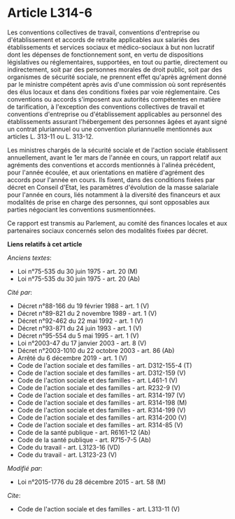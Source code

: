 # Article L314-6

Les conventions collectives de travail, conventions d'entreprise ou d'établissement et accords de retraite applicables aux
salariés des établissements et services sociaux et médico-sociaux à but non lucratif dont les dépenses de fonctionnement
sont, en vertu de dispositions législatives ou réglementaires, supportées, en tout ou partie, directement ou indirectement,
soit par des personnes morales de droit public, soit par des organismes de sécurité sociale, ne prennent effet qu'après
agrément donné par le ministre compétent après avis d'une commission où sont représentés des élus locaux et dans des
conditions fixées par voie réglementaire. Ces conventions ou accords s'imposent aux autorités compétentes en matière de
tarification, à l'exception des conventions collectives de travail et conventions d'entreprise ou d'établissement applicables
au personnel des établissements assurant l'hébergement des personnes âgées et ayant signé un contrat pluriannuel ou une
convention pluriannuelle mentionnés aux articles L. 313-11 ou L. 313-12. 

Les ministres chargés de la sécurité sociale et de l'action sociale établissent annuellement, avant le 1er mars de l'année en
cours, un rapport relatif aux agréments des conventions et accords mentionnés à l'alinéa précédent, pour l'année écoulée, et
aux orientations en matière d'agrément des accords pour l'année en cours. Ils fixent, dans des conditions fixées par décret
en Conseil d'Etat, les paramètres d'évolution de la masse salariale pour l'année en cours, liés notamment à la diversité des
financeurs et aux modalités de prise en charge des personnes, qui sont opposables aux parties négociant les conventions
susmentionnées. 

Ce rapport est transmis au Parlement, au comité des finances locales et aux partenaires sociaux concernés selon des modalités
fixées par décret.

**Liens relatifs à cet article**

_Anciens textes_:

  - Loi n°75-535 du 30 juin 1975 - art. 20 (M)
  - Loi n°75-535 du 30 juin 1975 - art. 20 (Ab)

_Cité par_:

  - Décret n°88-166 du 19 février 1988 - art. 1 (V)
  - Décret n°89-821 du 2 novembre 1989 - art. 1 (V)
  - Décret n°92-462 du 22 mai 1992 - art. 1 (V)
  - Décret n°93-871 du 24 juin 1993 - art. 1 (V)
  - Décret n°95-554 du 5 mai 1995 - art. 1 (V)
  - Loi n°2003-47 du 17 janvier 2003 - art. 8 (V)
  - Décret n°2003-1010 du 22 octobre 2003 - art. 86 (Ab)
  - Arrêté du 6 décembre 2019 - art. 1 (V)
  - Code de l'action sociale et des familles - art. D312-155-4 (T)
  - Code de l'action sociale et des familles - art. D312-159 (V)
  - Code de l'action sociale et des familles - art. L461-1 (V)
  - Code de l'action sociale et des familles - art. R232-9 (V)
  - Code de l'action sociale et des familles - art. R314-197 (V)
  - Code de l'action sociale et des familles - art. R314-198 (M)
  - Code de l'action sociale et des familles - art. R314-199 (V)
  - Code de l'action sociale et des familles - art. R314-200 (V)
  - Code de l'action sociale et des familles - art. R314-85 (V)
  - Code de la santé publique - art. R6161-12 (Ab)
  - Code de la santé publique - art. R715-7-5 (Ab)
  - Code du travail - art. L3123-16 (VD)
  - Code du travail - art. L3123-23 (V)

_Modifié par_:

  - Loi n°2015-1776 du 28 décembre 2015 - art. 58 (M)

_Cite_:

  - Code de l'action sociale et des familles - art. L313-11 (V)

